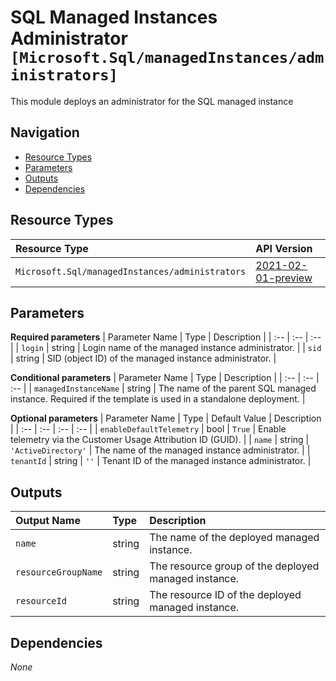 # SQL Managed Instances Administrator `[Microsoft.Sql/managedInstances/administrators]`

This module deploys an administrator for the SQL managed instance

## Navigation

- [Resource Types](#Resource-Types)
- [Parameters](#Parameters)
- [Outputs](#Outputs)
- [Dependencies](#Dependencies)

## Resource Types

| Resource Type | API Version |
| :-- | :-- |
| `Microsoft.Sql/managedInstances/administrators` | [2021-02-01-preview](https://docs.microsoft.com/en-us/azure/templates/Microsoft.Sql/2021-02-01-preview/managedInstances/administrators) |

## Parameters

**Required parameters**
| Parameter Name | Type | Description |
| :-- | :-- | :-- |
| `login` | string | Login name of the managed instance administrator. |
| `sid` | string | SID (object ID) of the managed instance administrator. |

**Conditional parameters**
| Parameter Name | Type | Description |
| :-- | :-- | :-- |
| `managedInstanceName` | string | The name of the parent SQL managed instance. Required if the template is used in a standalone deployment. |

**Optional parameters**
| Parameter Name | Type | Default Value | Description |
| :-- | :-- | :-- | :-- |
| `enableDefaultTelemetry` | bool | `True` | Enable telemetry via the Customer Usage Attribution ID (GUID). |
| `name` | string | `'ActiveDirectory'` | The name of the managed instance administrator. |
| `tenantId` | string | `''` | Tenant ID of the managed instance administrator. |


## Outputs

| Output Name | Type | Description |
| :-- | :-- | :-- |
| `name` | string | The name of the deployed managed instance. |
| `resourceGroupName` | string | The resource group of the deployed managed instance. |
| `resourceId` | string | The resource ID of the deployed managed instance. |

## Dependencies

_None_
